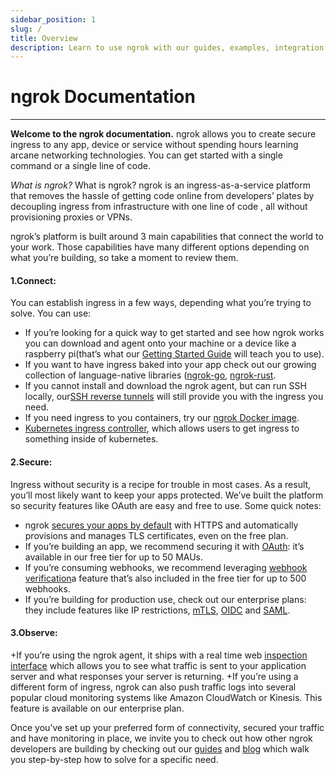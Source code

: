 ```yaml
---
sidebar_position: 1
slug: /
title: Overview
description: Learn to use ngrok with our guides, examples, integration guides, and API references
---
```


# ngrok Documentation
-------------------
**Welcome to the ngrok documentation.** ngrok allows you to create secure ingress to any app, device or service without spending hours learning arcane networking technologies. You can get started with a single command or a single line of code.

*What is ngrok?* What is ngrok? ngrok is an ingress-as-a-service platform that removes the hassle of getting code online from developers’ plates by decoupling ingress from infrastructure with one line of code , all without provisioning proxies or VPNs. 

ngrok’s platform is built around 3 main capabilities that connect the world to your work. Those capabilities have many different options depending on what you’re building, so take a moment to review them.

#### 1.Connect: 
You can establish ingress in a few ways, depending what you’re trying to solve. You can use: 
+ If you’re looking for a quick way to get started and see how ngrok works you can download and agent onto your machine or a device like a raspberry pi(that’s what our [Getting Started Guide](/getting-started) will teach you to use).
+ If you want to have ingress baked into your app check out our growing collection of language-native libraries ([ngrok-go](https://github.com/ngrok/ngrok-go), [ngrok-rust](https://github.com/ngrok/ngrok-rs).
+ If you cannot install and download the ngrok agent, but can run SSH locally, our[SSH reverse tunnels](/secure-tunnels/agentless#ssh-reverse-tunnel) will still provide you with the ingress you need.
+ If you need ingress to you containers, try our [ngrok Docker image](/using-ngrok-with/docker).
+ [Kubernetes ingress controller](https://github.com/ngrok/kubernetes-ingress-controller), which allows users to get ingress to something inside of kubernetes. 

#### 2.Secure: 
Ingress without security is a recipe for trouble in most cases. As a result, you’ll most likely want to keep your apps protected. We’ve built the platform so security features like OAuth are easy and free to use. Some quick notes:
+ ngrok [secures your apps by default](/guides/securing-your-tunnels#encryption) with HTTPS and automatically provisions and manages TLS certificates, even on the free plan.
+ If you’re building an app, we recommend securing it with [OAuth](https://blog.ngrok.com/posts/how-to-secure-your-network-tunnels-with-oauth-fast): it’s available in our free tier for up to 50 MAUs. 
+ If you’re consuming webhooks, we recommend leveraging [webhook verification]()a feature that’s also included in the free tier for up to 500 webhooks. 
+ If you’re building for production use, check out our enterprise plans: they include features like IP restrictions, [mTLS](/cloud-edge/modules/mutual-tls), [OIDC](/cloud-edge/modules/openid-connect) and [SAML](/cloud-edge/modules/saml). 

#### 3.Observe:
+If you’re using the ngrok agent, it ships with a real time web [inspection interface](/secure-tunnels/ngrok-agent/web-inspection-interface) which allows you to see what traffic is sent to your application server and what responses your server is returning.
+If you’re using a different form of ingress, ngrok can also push traffic logs into several popular cloud monitoring systems like Amazon CloudWatch or Kinesis. This feature is available on our enterprise plan. 


Once you’ve set up your preferred form of connectivity, secured your traffic and have monitoring in place, we invite you to check out how other ngrok developers are building by checking out our [guides](/guides) and [blog](https://blog.ngrok.com) which walk you step-by-step how to solve for a specific need. 
